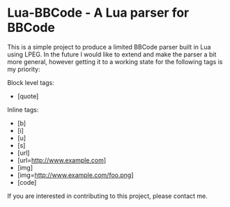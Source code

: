 # Lua-BBCode - A Lua parser for BBCode

This is a simple project to produce a limited BBCode parser built in Lua using
LPEG. In the future I would like to extend and make the parser a bit more
general, however getting it to a working state for the following tags is my
priority:

Block level tags:

  * [quote]

Inline tags:

  * [b]
  * [i]
  * [u]
  * [s]
  * [url]
  * [url=http://www.example.com]
  * [img]
  * [img=http://www.example.com/foo.png]
  * [code]

If you are interested in contributing to this project, please contact me.
